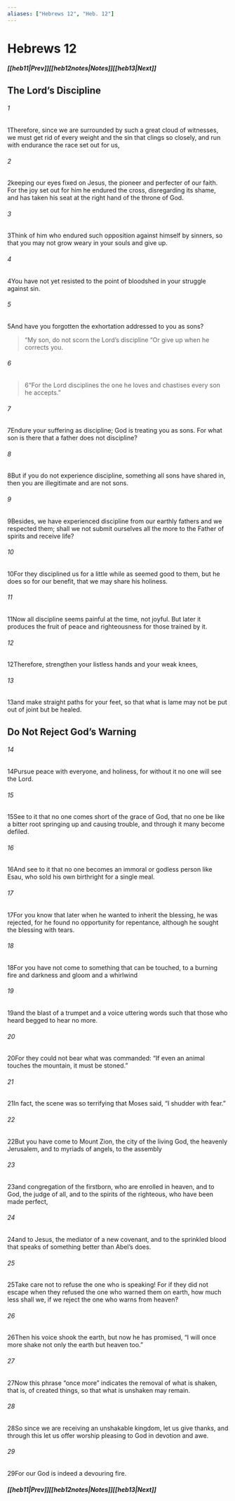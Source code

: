 ```yaml
---
aliases: ["Hebrews 12", "Heb. 12"]
---
```

# Hebrews 12
##### <span class=arrow-left></span>[[heb11|Prev]]<span class=navigation-separator></span>[[heb12notes|Notes]]<span class=navigation-separator></span>[[heb13|Next]]<span class=arrow-right></span>
## The Lord’s Discipline
###### 1
<span class=verse-first>1</span>Therefore, since we are surrounded by such a great cloud of witnesses, we must get rid of every weight and the sin that clings so closely, and run with endurance the race set out for us,
###### 2
<span class=verse-body>2</span>keeping our eyes fixed on Jesus, the pioneer and perfecter of our faith. For the joy set out for him he endured the cross, disregarding its shame, and has taken his seat at the right hand of the throne of God.
<div class=paragraph-break></div>

###### 3
<span class=verse-first>3</span>Think of him who endured such opposition against himself by sinners, so that you may not grow weary in your souls and give up.
###### 4
<span class=verse-body>4</span>You have not yet resisted to the point of bloodshed in your struggle against sin.
###### 5
<span class=verse-body>5</span>And have you forgotten the exhortation addressed to you as sons?
<div class=paragraph-break></div>

><span class=poetry-quote-double>“</span>My son, do not scorn the Lord’s discipline
><span class=poetry-quote-double>“</span>Or give up when he corrects you.
###### 6
><span class=verse-body-poetry>6</span><span class=poetry-quote-double>“</span>For the Lord disciplines the one he loves and chastises every son he accepts.”
<div class=paragraph-break></div>

###### 7
<span class=verse-body>7</span>Endure your suffering as discipline; God is treating you as sons. For what son is there that a father does not discipline?
###### 8
<span class=verse-body>8</span>But if you do not experience discipline, something all sons have shared in, then you are illegitimate and are not sons.
###### 9
<span class=verse-body>9</span>Besides, we have experienced discipline from our earthly fathers and we respected them; shall we not submit ourselves all the more to the Father of spirits and receive life?
###### 10
<span class=verse-body>10</span>For they disciplined us for a little while as seemed good to them, but he does so for our benefit, that we may share his holiness.
###### 11
<span class=verse-body>11</span>Now all discipline seems painful at the time, not joyful. But later it produces the fruit of peace and righteousness for those trained by it.
<div class=paragraph-break></div>

###### 12
<span class=verse-first>12</span>Therefore, strengthen your listless hands and your weak knees,
###### 13
<span class=verse-body>13</span>and make straight paths for your feet, so that what is lame may not be put out of joint but be healed.
## Do Not Reject God’s Warning
###### 14
<span class=verse-first>14</span>Pursue peace with everyone, and holiness, for without it no one will see the Lord.
###### 15
<span class=verse-body>15</span>See to it that no one comes short of the grace of God, that no one be like a bitter root springing up and causing trouble, and through it many become defiled.
###### 16
<span class=verse-body>16</span>And see to it that no one becomes an immoral or godless person like Esau, who sold his own birthright for a single meal.
###### 17
<span class=verse-body>17</span>For you know that later when he wanted to inherit the blessing, he was rejected, for he found no opportunity for repentance, although he sought the blessing with tears.
<div class=paragraph-break></div>

###### 18
<span class=verse-first>18</span>For you have not come to something that can be touched, to a burning fire and darkness and gloom and a whirlwind
###### 19
<span class=verse-body>19</span>and the blast of a trumpet and a voice uttering words such that those who heard begged to hear no more.
###### 20
<span class=verse-body>20</span>For they could not bear what was commanded: “If even an animal touches the mountain, it must be stoned.”
###### 21
<span class=verse-body>21</span>In fact, the scene was so terrifying that Moses said, “I shudder with fear.”
###### 22
<span class=verse-body>22</span>But you have come to Mount Zion, the city of the living God, the heavenly Jerusalem, and to myriads of angels, to the assembly
###### 23
<span class=verse-body>23</span>and congregation of the firstborn, who are enrolled in heaven, and to God, the judge of all, and to the spirits of the righteous, who have been made perfect,
###### 24
<span class=verse-body>24</span>and to Jesus, the mediator of a new covenant, and to the sprinkled blood that speaks of something better than Abel’s does.
<div class=paragraph-break></div>

###### 25
<span class=verse-first>25</span>Take care not to refuse the one who is speaking! For if they did not escape when they refused the one who warned them on earth, how much less shall we, if we reject the one who warns from heaven?
###### 26
<span class=verse-body>26</span>Then his voice shook the earth, but now he has promised, “I will once more shake not only the earth but heaven too.”
###### 27
<span class=verse-body>27</span>Now this phrase “once more” indicates the removal of what is shaken, that is, of created things, so that what is unshaken may remain.
###### 28
<span class=verse-body>28</span>So since we are receiving an unshakable kingdom, let us give thanks, and through this let us offer worship pleasing to God in devotion and awe.
###### 29
<span class=verse-body>29</span>For our God is indeed a devouring fire.
##### <span class=arrow-left></span>[[heb11|Prev]]<span class=navigation-separator></span>[[heb12notes|Notes]]<span class=navigation-separator></span>[[heb13|Next]]<span class=arrow-right></span>